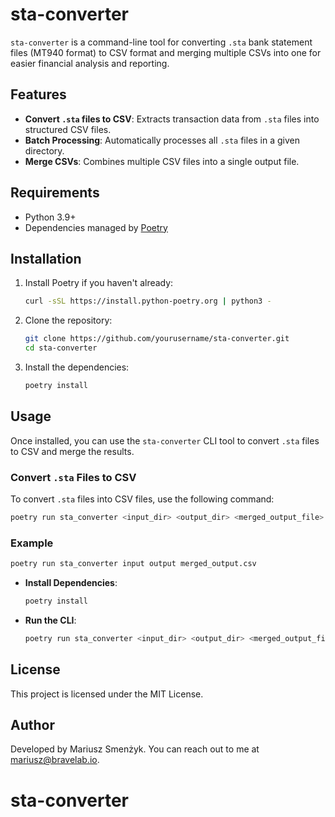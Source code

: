 
# sta-converter

`sta-converter` is a command-line tool for converting `.sta` bank statement files (MT940 format) to CSV format and merging multiple CSVs into one for easier financial analysis and reporting.

## Features

- **Convert `.sta` files to CSV**: Extracts transaction data from `.sta` files into structured CSV files.
- **Batch Processing**: Automatically processes all `.sta` files in a given directory.
- **Merge CSVs**: Combines multiple CSV files into a single output file.

## Requirements

- Python 3.9+
- Dependencies managed by [Poetry](https://python-poetry.org/)

## Installation

1. Install Poetry if you haven't already:

   ```bash
   curl -sSL https://install.python-poetry.org | python3 -
   ```

2. Clone the repository:

   ```bash
   git clone https://github.com/yourusername/sta-converter.git
   cd sta-converter
   ```

3. Install the dependencies:

   ```bash
   poetry install
   ```

## Usage

Once installed, you can use the `sta-converter` CLI tool to convert `.sta` files to CSV and merge the results.

### Convert `.sta` Files to CSV

To convert `.sta` files into CSV files, use the following command:

```bash
poetry run sta_converter <input_dir> <output_dir> <merged_output_file>
```

### Example

```bash
poetry run sta_converter input output merged_output.csv
```

- **Install Dependencies**:

  ```bash
  poetry install
  ```

- **Run the CLI**:

  ```bash
  poetry run sta_converter <input_dir> <output_dir> <merged_output_file>
  ```

## License

This project is licensed under the MIT License.

## Author

Developed by Mariusz Smenżyk. You can reach out to me at mariusz@bravelab.io.
# sta-converter
